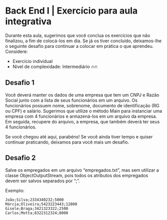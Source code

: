 # Back End I | Exercício para aula integrativa

Durante esta aula, sugerimos que você conclua os exercícios que não finalizou, a
fim de colocá-los em dia. Se já os tiver concluído, deixamos-lhe o seguinte
desafio para continuar a colocar em prática o que aprendeu. Considere:

- Exercício individual
- Nível de complexidade: Intermediário 🔥🔥

## Desafio 1

Você deverá manter os dados de uma empresa que tem um CNPJ e Razão Social
junto com a lista de seus funcionários em um arquivo. Os funcionários possuem
nome, sobrenome, documento de identificação (RG ou CPF) e salário.
Sugerimos que utilize o método Main para instanciar uma empresa com 4
funcionários e armazená-los em um arquivo da empresa. Em seguida, recupere
do arquivo, a empresa, que também deverá ter seus 4 funcionários.

Se você chegou até aqui, parabéns! Se você ainda tiver tempo e quiser
continuar praticando, deixamos para você mais um desafio.

## Desafio 2

Salve os empregados em um arquivo “empregados.txt”, mas sem utilizar a classe
ObjectOutputStream, pois todos os atributos dos empregados devem ser salvos
separados por “;”.

Exemplo:

```
João;Silva;2334340232;5000
Márcia;Oliveira;5423223443;12000
Gisele;Braga;3421323322;2500
Carlos;Motta;8322312324;8000
```